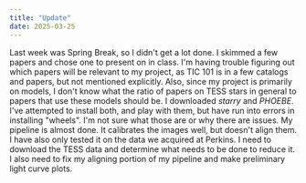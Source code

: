 ```yaml
---
title: "Update"
date: 2025-03-25
---
```

Last week was Spring Break, so I didn't get a lot done. I skimmed a few papers and chose one to present on in class. I'm having trouble figuring out which papers will be relevant to my project, as TIC 101 is in a few catalogs and papers, but not mentioned explicitly. Also, since my project is primarily on models, I don't know what the ratio of papers on TESS stars in general to papers that use these models should be.
I downloaded <i>starry</i> and <i>PHOEBE</i>. I've attempted to install both, and play with them, but have run into errors in installing "wheels". I'm not sure what those are or why there are issues. My pipeline is almost done. It calibrates the images well, but doesn't align them. I have also only tested it on the data we acquired at Perkins. I need to download the TESS data and determine what needs to be done to reduce it. I also need to fix my aligning portion of my pipeline and make preliminary light curve plots.
